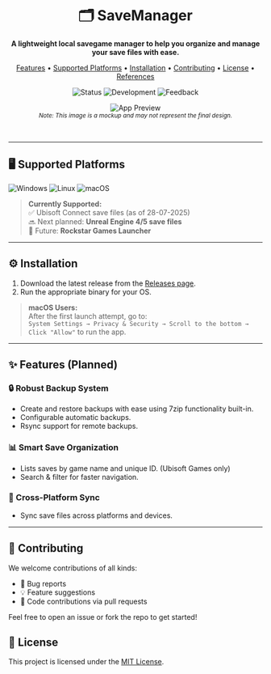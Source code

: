 <div align="center">

# 🗂️ SaveManager

**A lightweight local savegame manager to help you organize and manage your save files with ease.**

[Features](#-features) • [Supported Platforms](#-supported-platforms) • [Installation](#-installation) • [Contributing](#-contributing) • [License](#-license) • [References](#-references)

![Status](https://img.shields.io/badge/status-alpha-orange)
![Development](https://img.shields.io/badge/status-in%20development-yellow)
![Feedback](https://img.shields.io/badge/feedback-welcome-brightgreen)
<br/>

![App Preview](https://i.imgur.com/TJAszND.png)  
<sub>_Note: This image is a mockup and may not represent the final design._</sub>

<br/>
</div>

---

## 🖥️ Supported Platforms

<p>
  <img src="https://img.shields.io/badge/Windows-0078D6?style=for-the-badge&logo=windows&logoColor=white" alt="Windows"/>
  <img src="https://img.shields.io/badge/Linux-FCC624?style=for-the-badge&logo=linux&logoColor=black" alt="Linux"/>
  <img src="https://img.shields.io/badge/macOS-f0f0f0?logo=apple&logoColor=black&style=for-the-badge" alt="macOS"/>
</p>

> **Currently Supported:**  
> ✅ Ubisoft Connect save files (as of 28-07-2025)  
> 🔜 Next planned: **Unreal Engine 4/5 save files**  
> 🔮 Future: **Rockstar Games Launcher**

---

## ⚙️ Installation

1. Download the latest release from the [Releases page](https://github.com/msh31/SaveManager/releases).
2. Run the appropriate binary for your OS.

> **macOS Users:**  
> After the first launch attempt, go to:  
> `System Settings → Privacy & Security → Scroll to the bottom → Click "Allow"` to run the app.

---

## ✨ Features (Planned)

### 🔒 Robust Backup System
- Create and restore backups with ease using 7zip functionality built-in.
- Configurable automatic backups.
- Rsync support for remote backups.

### 📊 Smart Save Organization
- Lists saves by game name and unique ID. (Ubisoft Games only)
- Search & filter for faster navigation.

### 🔄 Cross-Platform Sync
- Sync save files across platforms and devices.

---

## 🤝 Contributing

We welcome contributions of all kinds:

- 🐞 Bug reports  
- 💡 Feature suggestions  
- 🔧 Code contributions via pull requests  

Feel free to open an issue or fork the repo to get started!

## 📜 License

This project is licensed under the [MIT License](LICENSE).